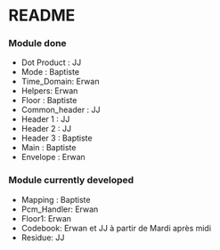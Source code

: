 # README #



### Module done ###

* Dot Product : JJ
* Mode : Baptiste
* Time_Domain: Erwan
* Helpers: Erwan
* Floor : Baptiste
* Common_header : JJ
* Header 1 : JJ
* Header 2 : JJ
* Header 3 : Baptiste
* Main : Baptiste
* Envelope : Erwan

### Module currently developed ###

* Mapping : Baptiste
* Pcm_Handler: Erwan
* Floor1: Erwan 
* Codebook: Erwan et JJ à partir de Mardi après midi
* Residue: JJ